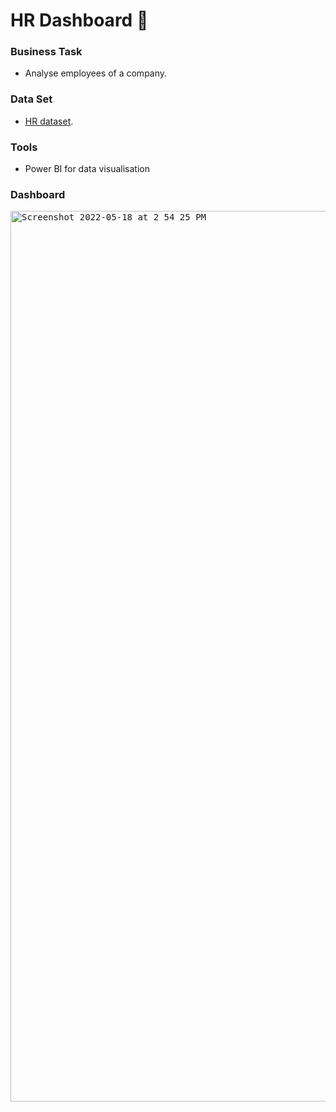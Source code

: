# HR Dashboard 👥


### Business Task
- Analyse employees of a company.

### Data Set
- [HR dataset](https://github.com/brendaakweongo/HR-Dashboard/blob/main/HR%20Analytics%20Data.csv).

### Tools
- Power BI for data visualisation

### Dashboard


<kbd><img width="1425" alt="Screenshot 2022-05-18 at 2 54 25 PM" src="https://user-images.githubusercontent.com/114441414/229825486-232e4d77-2487-44c2-8727-b26bdf08ee3a.png"></kbd>

